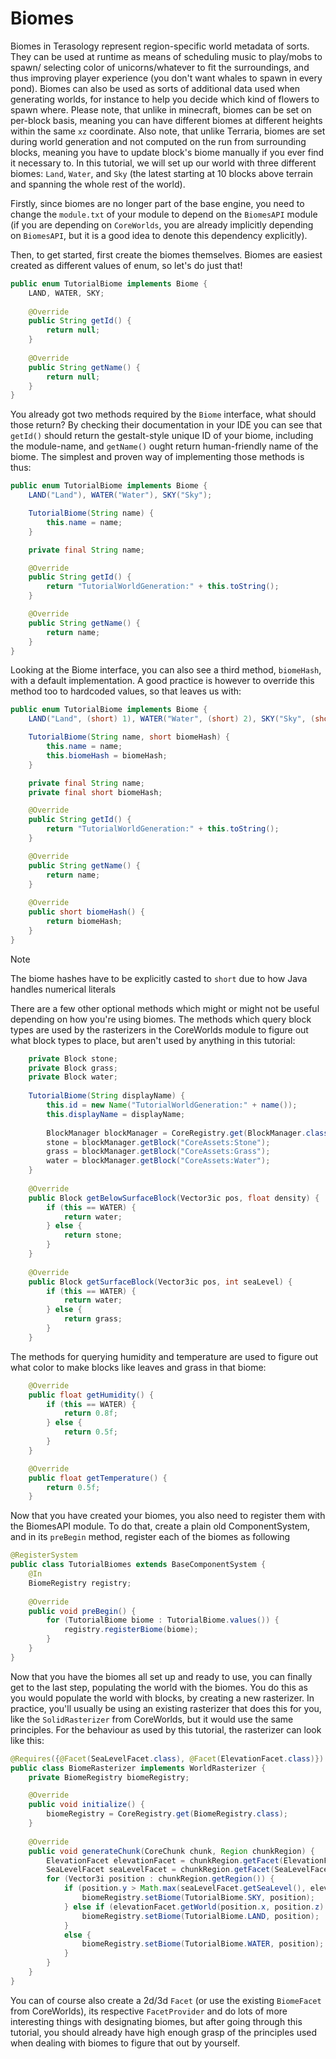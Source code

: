 # Biomes

Biomes in Terasology represent region-specific world metadata of sorts. They
can be used at runtime as means of scheduling music to play/mobs to spawn/
selecting color of unicorns/whatever to fit the surroundings, and thus 
improving player experience (you don't want whales to spawn in every pond).
Biomes can also be used as sorts of additional data used when generating
worlds, for instance to help you decide which kind of flowers to spawn where.
Please note, that unlike in minecraft, biomes can be set on per-block basis,
meaning you can have different biomes at different heights within the same 
`xz` coordinate. Also note, that unlike Terraria, biomes are set during world 
generation and not computed on the run from surrounding blocks, meaning you 
have to update block's biome manually if you ever find it necessary to. In 
this tutorial, we will set up our world with three different biomes: `Land`, 
`Water`, and `Sky` (the latest starting at 10 blocks above terrain and 
spanning the whole rest of the world).

Firstly, since biomes are no longer part of the base engine, you need to
change the `module.txt` of your module to depend on the `BiomesAPI` module
(if you are depending on `CoreWorlds`, you are already implicitly depending on
`BiomesAPI`, but it is a good idea to denote this dependency explicitly).

Then, to get started, first create the biomes themselves. Biomes are easiest
created as different values of enum, so let's do just that!

```java
public enum TutorialBiome implements Biome {
    LAND, WATER, SKY;
    
    @Override
    public String getId() {
        return null;
    }
    
    @Override
    public String getName() {
        return null;
    }
}
```
You already got two methods required by the `Biome` interface, what should
those return? By checking their documentation in your IDE you can see that
`getId()` should return the gestalt-style unique ID of your biome, including
the module-name, and `getName()` ought return human-friendly name of the
biome. The simplest and proven way of implementing those methods is thus:

```java
public enum TutorialBiome implements Biome {
    LAND("Land"), WATER("Water"), SKY("Sky");

    TutorialBiome(String name) {
        this.name = name;
    }

    private final String name;

    @Override
    public String getId() {
        return "TutorialWorldGeneration:" + this.toString();
    }

    @Override
    public String getName() {
        return name;
    }
}
```

Looking at the Biome interface, you can also see a third method, `biomeHash`,
with a default implementation. A good practice is however to override this
method too to hardcoded values, so that leaves us with:

```java
public enum TutorialBiome implements Biome {
    LAND("Land", (short) 1), WATER("Water", (short) 2), SKY("Sky", (short) 3);

    TutorialBiome(String name, short biomeHash) {
        this.name = name;
        this.biomeHash = biomeHash;
    }

    private final String name;
    private final short biomeHash;

    @Override
    public String getId() {
        return "TutorialWorldGeneration:" + this.toString();
    }

    @Override
    public String getName() {
        return name;
    }
    
    @Override
    public short biomeHash() {
        return biomeHash;
    }
}
```

> [!NOTE]
> The biome hashes have to be explicitly casted to `short` due to how Java handles numerical literals

There are a few other optional methods which might or might not be useful depending on how you're using biomes.
The methods which query block types are used by the rasterizers in the CoreWorlds module to figure out what block types to place, but aren't used by anything in this tutorial:

```java
    private Block stone;
    private Block grass;
    private Block water;
    
    TutorialBiome(String displayName) {
        this.id = new Name("TutorialWorldGeneration:" + name());
        this.displayName = displayName;
    
        BlockManager blockManager = CoreRegistry.get(BlockManager.class);
        stone = blockManager.getBlock("CoreAssets:Stone");
        grass = blockManager.getBlock("CoreAssets:Grass");
        water = blockManager.getBlock("CoreAssets:Water");
    }
    
    @Override
    public Block getBelowSurfaceBlock(Vector3ic pos, float density) {
        if (this == WATER) {
            return water;
        } else {
            return stone;
        }
    }
    
    @Override
    public Block getSurfaceBlock(Vector3ic pos, int seaLevel) {
        if (this == WATER) {
            return water;
        } else {
            return grass;
        }
    }
```

The methods for querying humidity and temperature are used to figure out what color to make blocks like leaves and grass in that biome:

```java
    @Override
    public float getHumidity() {
        if (this == WATER) {
            return 0.8f;
        } else {
            return 0.5f;
        }
    }

    @Override
    public float getTemperature() {
        return 0.5f;
    }
```

Now that you have created your biomes, you also need to register them with the
BiomesAPI module. To do that, create a plain old ComponentSystem, and in its
`preBegin` method, register each of the biomes as following

```java
@RegisterSystem
public class TutorialBiomes extends BaseComponentSystem {
    @In
    BiomeRegistry registry;
    
    @Override
    public void preBegin() {
        for (TutorialBiome biome : TutorialBiome.values()) {
            registry.registerBiome(biome);
        }
    }
}
```

Now that you have the biomes all set up and ready to use, you can finally get
to the last step, populating the world with the biomes. You do this as you
would populate the world with blocks, by creating a new rasterizer.
In practice, you'll usually be using an existing rasterizer that does this for you,
like the `SolidRasterizer` from CoreWorlds, but it would use the same principles.
For the behaviour as used by this tutorial, the rasterizer can look like this:

```java
@Requires({@Facet(SeaLevelFacet.class), @Facet(ElevationFacet.class)})
public class BiomeRasterizer implements WorldRasterizer {
    private BiomeRegistry biomeRegistry;

    @Override
    public void initialize() {
        biomeRegistry = CoreRegistry.get(BiomeRegistry.class);
    }
    
    @Override
    public void generateChunk(CoreChunk chunk, Region chunkRegion) {
        ElevationFacet elevationFacet = chunkRegion.getFacet(ElevationFacet.class);
        SeaLevelFacet seaLevelFacet = chunkRegion.getFacet(SeaLevelFacet.class);
        for (Vector3i position : chunkRegion.getRegion()) {
            if (position.y > Math.max(seaLevelFacet.getSeaLevel(), elevationFacet.getWorld(position.x, position.z)) + 10) {
                biomeRegistry.setBiome(TutorialBiome.SKY, position);
            } else if (elevationFacet.getWorld(position.x, position.z) + 1 > seaLevelFacet.getSeaLevel()) {
                biomeRegistry.setBiome(TutorialBiome.LAND, position);
            }
            else {
                biomeRegistry.setBiome(TutorialBiome.WATER, position);
            }
        }
    }
}
```

You can of course also create a 2d/3d `Facet` (or use the existing `BiomeFacet` from CoreWorlds),
its respective `FacetProvider` and do lots of more interesting things with designating biomes, but after
going through this tutorial, you should already have high enough grasp of the
principles used when dealing with biomes to figure that out by yourself.
